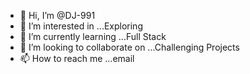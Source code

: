 - 👋 Hi, I’m @DJ-991
- 👀 I’m interested in ...Exploring
- 🌱 I’m currently learning ...Full Stack
- 💞️ I’m looking to collaborate on ...Challenging Projects
- 📫 How to reach me ...email

<!---
DJ-991/DJ-991 is a ✨ special ✨ repository because its `README.md` (this file) appears on your GitHub profile.
You can click the Preview link to take a look at your changes.
--->
